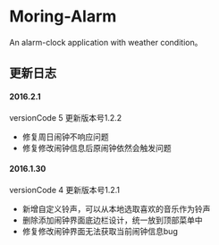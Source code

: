# Moring-Alarm
An alarm-clock application with weather condition。
## 更新日志

#### 2016.2.1
versionCode 5
更新版本号1.2.2
- 修复周日闹钟不响应问题
- 修复修改闹钟信息后原闹钟依然会触发问题

#### 2016.1.30
versionCode 4
更新版本号1.2.1
- 新增自定义铃声，可以从本地选取喜欢的音乐作为铃声
- 删除添加闹钟界面底边栏设计，统一放到顶部菜单中
- 修复修改闹钟界面无法获取当前闹钟信息bug